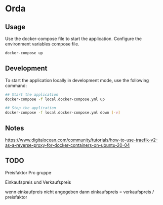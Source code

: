 # Orda

## Usage

Use the docker-compose file to start the application.
Configure the environment variables compose file.

```bash
docker-compose up
```

## Development

To start the application locally in development mode, use the following command:

```bash
## Start the application
docker-compose -f local.docker-compose.yml up

## Stop the application
docker-compose -f local.docker-compose.yml down [-v]

```

## Notes

https://www.digitalocean.com/community/tutorials/how-to-use-traefik-v2-as-a-reverse-proxy-for-docker-containers-on-ubuntu-20-04

## TODO

Preisfaktor Pro gruppe

Einkaufspreis und Verkaufspreis

wenn einkaufpreis nicht angegeben dann einkaufspreis = verkaufspreis / preisfaktor
